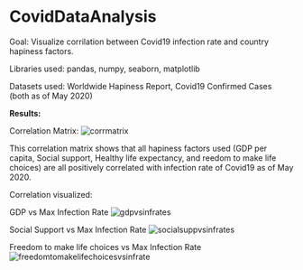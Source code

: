 # CovidDataAnalysis

Goal: Visualize corrilation between Covid19 infection rate and country hapiness factors.

Libraries used: pandas, numpy, seaborn, matplotlib

Datasets used: Worldwide Hapiness Report, Covid19 Confirmed Cases (both as of May 2020) 


**Results:**

Correlation Matrix:
![corrmatrix](https://user-images.githubusercontent.com/46460204/86638457-51bbe980-bfa5-11ea-8afb-5db8d4921c59.JPG)

This correlation matrix shows that all hapiness factors used (GDP per capita, Social support, Healthy life expectancy, and reedom to make life choices) are all positively correlated with infection rate of Covid19 as of May 2020.

Correlation visualized:

GDP vs Max Infection Rate
![gdpvsinfrates](https://user-images.githubusercontent.com/46460204/86638471-56809d80-bfa5-11ea-9dd3-2300db506930.JPG)

Social Support vs Max Infection Rate
![socialsuppvsinfrates](https://user-images.githubusercontent.com/46460204/86638475-58e2f780-bfa5-11ea-9472-06bded361770.JPG)

Freedom to make life choices vs Max Infection Rate
![freedomtomakelifechoicesvsinfrate](https://user-images.githubusercontent.com/46460204/86638467-54b6da00-bfa5-11ea-86c0-8cbb92defe26.JPG)
